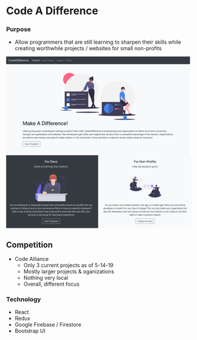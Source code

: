 # Code A Difference

### Purpose
+ Allow programmers that are still learning to sharpen their skills while creating worthwhile projects / websites for small non-profits

![home page](https://raw.githubusercontent.com/edmondso006/Code_A_Difference/master/homepage_screenshot.png)


## Competition 
+ Code Alliance
  + Only 3 current projects as of 5-14-19
  + Mostly larger projects & oganizations
  + Nothing very local
  + Overall, different focus

### Technology
+ React
+ Redux
+ Google Firebase / Firestore
+ Bootstrap UI

